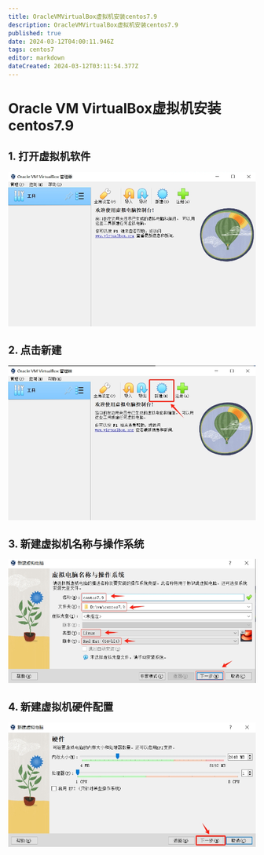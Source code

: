 ```yaml
---
title: OracleVMVirtualBox虚拟机安装centos7.9
description: OracleVMVirtualBox虚拟机安装centos7.9
published: true
date: 2024-03-12T04:00:11.946Z
tags: centos7
editor: markdown
dateCreated: 2024-03-12T03:11:54.377Z
---
```


# Oracle VM VirtualBox虚拟机安装centos7.9
## 1. 打开虚拟机软件
![vmbox虚拟机开始界面.png](/wiki/服务器运维/Centos/vmbox虚拟机开始界面.png)
## 2. 点击新建
![vmbox新建虚拟机.png](/wiki/服务器运维/Centos/vmbox新建虚拟机.png)
## 3. 新建虚拟机名称与操作系统
![vmbox新建虚拟机名称与操作系统.png](/wiki/服务器运维/Centos/vmbox新建虚拟机名称与操作系统.png)
## 4. 新建虚拟机硬件配置
![vmbox新建虚拟机硬件配置.png](/wiki/服务器运维/Centos/vmbox新建虚拟机硬件配置.png)





